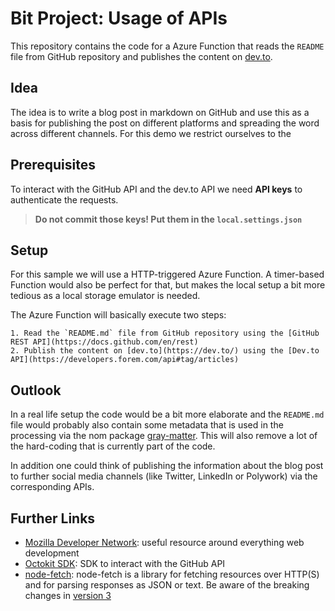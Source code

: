 # Bit Project: Usage of APIs

This repository contains the code for a Azure Function that reads the `README` file from GitHub repository and publishes the content on [dev.to](https://dev.to/).

## Idea

The idea is to write a blog post in markdown on GitHub and use this as a basis for publishing the post on different platforms and spreading the word across different channels. For this demo we restrict ourselves to the

## Prerequisites

To interact with the GitHub API and the dev.to API we need **API keys** to authenticate the requests. 

> **Do not commit those keys! Put them in the `local.settings.json`**

## Setup

For this sample we will use a HTTP-triggered Azure Function. A timer-based Function would also be perfect for that, but makes the local setup a bit more tedious as a local storage emulator is needed.

The Azure Function will basically execute two steps:

    1. Read the `README.md` file from GitHub repository using the [GitHub REST API](https://docs.github.com/en/rest)
    2. Publish the content on [dev.to](https://dev.to/) using the [Dev.to API](https://developers.forem.com/api#tag/articles)

## Outlook

In a real life setup the code would be a bit more elaborate and the `README.md` file would probably also contain some metadata that is used in the processing via  the nom package [gray-matter](https://www.npmjs.com/package/gray-matter). This will also remove a lot of the hard-coding that is currently part of the code.

In addition one could think of publishing the information about the blog post to further social media channels (like Twitter, LinkedIn or Polywork) via the corresponding APIs.

## Further Links

- [Mozilla Developer Network](https://developer.mozilla.org/en-US/): useful resource around everything web development
- [Octokit SDK](https://github.com/octokit/core.js#readme): SDK to interact with the GitHub API
- [node-fetch](https://www.npmjs.com/package/node-fetch): node-fetch is a library for fetching resources over HTTP(S) and for parsing responses as JSON or text. Be aware of the breaking changes in [version 3](https://github.com/node-fetch/node-fetch/blob/HEAD/docs/v3-UPGRADE-GUIDE.md#converted-to-es-module)